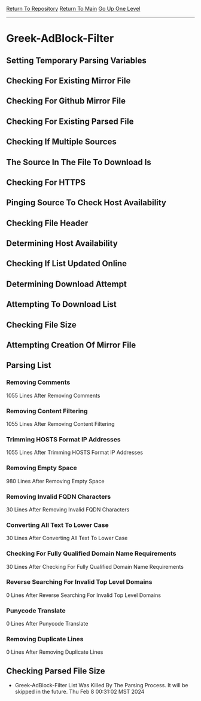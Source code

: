 [Return To Repository](https://github.com/DigitalWarrior/piholeparser/)
[Return To Main](https://github.com/DigitalWarrior/piholeparser/blob/master/RecentRunLogs/Mainlog.md)
[Go Up One Level](https://github.com/DigitalWarrior/piholeparser/blob/master/RecentRunLogs/TopLevelScripts/30-Processing-External-Blacklists.md)
____________________________________
# Greek-AdBlock-Filter
## Setting Temporary Parsing Variables
## Checking For Existing Mirror File
## Checking For Github Mirror File
## Checking For Existing Parsed File
## Checking If Multiple Sources
## The Source In The File To Download Is
## Checking For HTTPS
## Pinging Source To Check Host Availability
## Checking File Header
## Determining Host Availability
## Checking If List Updated Online
## Determining Download Attempt
## Attempting To Download List
## Checking File Size
## Attempting Creation Of Mirror File
## Parsing List
### Removing Comments
1055 Lines After Removing Comments
### Removing Content Filtering
1055 Lines After Removing Content Filtering
### Trimming HOSTS Format IP Addresses
1055 Lines After Trimming HOSTS Format IP Addresses
### Removing Empty Space
980 Lines After Removing Empty Space
### Removing Invalid FQDN Characters
30 Lines After Removing Invalid FQDN Characters
### Converting All Text To Lower Case
30 Lines After Converting All Text To Lower Case
### Checking For Fully Qualified Domain Name Requirements
30 Lines After Checking For Fully Qualified Domain Name Requirements
### Reverse Searching For Invalid Top Level Domains
0 Lines After Reverse Searching For Invalid Top Level Domains
### Punycode Translate
0 Lines After Punycode Translate
### Removing Duplicate Lines
0 Lines After Removing Duplicate Lines
## Checking Parsed File Size
* Greek-AdBlock-Filter List Was Killed By The Parsing Process. It will be skipped in the future. Thu Feb  8 00:31:02 MST 2024
